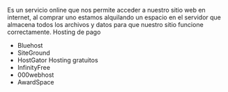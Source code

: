 Es un servicio online que nos permite acceder a nuestro sitio web en internet, al comprar uno estamos alquilando un espacio en el servidor que almacena todos los archivos y datos para que nuestro sitio funcione correctamente.
Hosting de pago
- Bluehost
- SiteGround
- HostGator
Hosting gratuitos
 - InfinityFree
 - 000webhost
 - AwardSpace